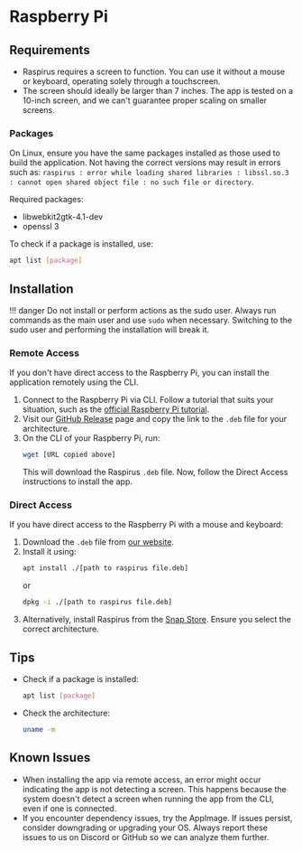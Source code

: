 # Raspberry Pi

## Requirements
- Raspirus requires a screen to function. You can use it without a mouse or keyboard, operating solely through a touchscreen.
- The screen should ideally be larger than 7 inches. The app is tested on a 10-inch screen, and we can't guarantee proper scaling on smaller screens.

### Packages
On Linux, ensure you have the same packages installed as those used to build the application. Not having the correct versions may result in errors such as: `raspirus : error while loading shared libraries : libssl.so.3 : cannot open shared object file : no such file or directory`.

Required packages:
- libwebkit2gtk-4.1-dev
- openssl 3

To check if a package is installed, use:
```sh
apt list [package]
```

## Installation

!!! danger
    Do not install or perform actions as the sudo user. Always run commands as the main user and use `sudo` when necessary. Switching to the sudo user and performing the installation will break it.

### Remote Access
If you don't have direct access to the Raspberry Pi, you can install the application remotely using the CLI. 

1. Connect to the Raspberry Pi via CLI. Follow a tutorial that suits your situation, such as the [official Raspberry Pi tutorial](https://www.raspberrypi.com/documentation/computers/remote-access.html).
2. Visit our [GitHub Release](https://github.com/Raspirus/Raspirus/releases/latest) page and copy the link to the `.deb` file for your architecture.
3. On the CLI of your Raspberry Pi, run:
    ```sh
    wget [URL copied above]
    ```
   This will download the Raspirus `.deb` file. Now, follow the Direct Access instructions to install the app.

### Direct Access
If you have direct access to the Raspberry Pi with a mouse and keyboard:

1. Download the `.deb` file from [our website](https://raspirus.deno.dev/downloads).
2. Install it using:
    ```sh
    apt install ./[path to raspirus file.deb]
    ```
   or
    ```sh
    dpkg -i ./[path to raspirus file.deb]
    ```
3. Alternatively, install Raspirus from the [Snap Store](https://snapcraft.io/raspirus). Ensure you select the correct architecture.

## Tips
- Check if a package is installed:
    ```sh
    apt list [package]
    ```
- Check the architecture:
    ```sh
    uname -m
    ```

## Known Issues
- When installing the app via remote access, an error might occur indicating the app is not detecting a screen. This happens because the system doesn't detect a screen when running the app from the CLI, even if one is connected.
- If you encounter dependency issues, try the AppImage. If issues persist, consider downgrading or upgrading your OS. Always report these issues to us on Discord or GitHub so we can analyze them further.